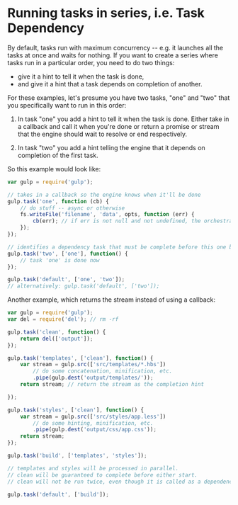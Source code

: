 # Running tasks in series, i.e. Task Dependency

By default, tasks run with maximum concurrency -- e.g. it launches all the tasks at once and waits for nothing. If you want to create a series where tasks run in a particular order, you need to do two things:

* give it a hint to tell it when the task is done,
* and give it a hint that a task depends on completion of another.

For these examples, let's presume you have two tasks, "one" and "two" that you specifically want to run in this order:

1. In task "one" you add a hint to tell it when the task is done. Either take in a callback and call it when you're done or return a promise or stream that the engine should wait to resolve or end respectively.

2. In task "two" you add a hint telling the engine that it depends on completion of the first task.

So this example would look like:

```js
var gulp = require('gulp');

// takes in a callback so the engine knows when it'll be done
gulp.task('one', function (cb) {
    // do stuff -- async or otherwise
    fs.writeFile('filename', 'data', opts, function (err) {
        cb(err); // if err is not null and not undefined, the orchestration will stop, and 'two' will not run
    });
});

// identifies a dependency task that must be complete before this one begins
gulp.task('two', ['one'], function() {
    // task 'one' is done now
});

gulp.task('default', ['one', 'two']);
// alternatively: gulp.task('default', ['two']);
```

Another example, which returns the stream instead of using a callback:

```js
var gulp = require('gulp');
var del = require('del'); // rm -rf

gulp.task('clean', function() {
    return del(['output']);
});

gulp.task('templates', ['clean'], function() {
    var stream = gulp.src(['src/templates/*.hbs'])
        // do some concatenation, minification, etc.
        .pipe(gulp.dest('output/templates/'));
    return stream; // return the stream as the completion hint

});

gulp.task('styles', ['clean'], function() {
    var stream = gulp.src(['src/styles/app.less'])
        // do some hinting, minification, etc.
        .pipe(gulp.dest('output/css/app.css'));
    return stream;
});

gulp.task('build', ['templates', 'styles']);

// templates and styles will be processed in parallel.
// clean will be guaranteed to complete before either start.
// clean will not be run twice, even though it is called as a dependency twice.

gulp.task('default', ['build']);
```
